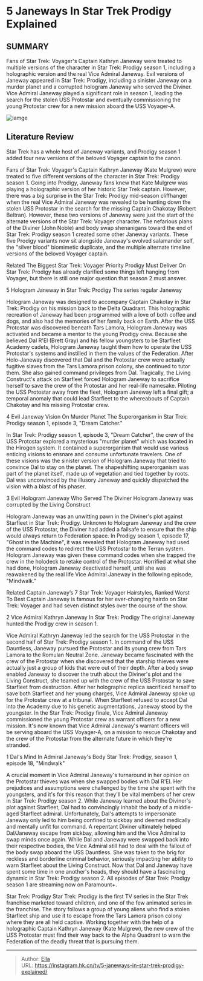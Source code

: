 # 5 Janeways In Star Trek Prodigy Explained


## SUMMARY 


 Fans of Star Trek: Voyager&#39;s Captain Kathryn Janeway were treated to multiple versions of the character in Star Trek: Prodigy season 1, including a holographic version and the real Vice Admiral Janeway. 
 Evil versions of Janeway appeared in Star Trek: Prodigy, including a sinister Janeway on a murder planet and a corrupted hologram Janeway who served the Diviner. 
 Vice Admiral Janeway played a significant role in season 1, leading the search for the stolen USS Protostar and eventually commissioning the young Protostar crew for a new mission aboard the USS Voyager-A. 

![iamge](https://static1.srcdn.com/wordpress/wp-content/uploads/2024/01/5janeways_inprodigyexplained.jpg)

## Literature Review
Star Trek has a whole host of Janeway variants, and Prodigy season 1 added four new versions of the beloved Voyager captain to the canon.



Fans of Star Trek: Voyager&#39;s Captain Kathryn Janeway (Kate Mulgrew) were treated to five different versions of the character in Star Trek: Prodigy season 1. Going into Prodigy, Janeway fans knew that Kate Mulgrew was playing a holographic version of her historic Star Trek captain. However, there was a big surprise in the Star Trek: Prodigy mid-season cliffhanger when the real Vice Admiral Janeway was revealed to be hunting down the stolen USS Protostar in the search for the missing Captain Chakotay (Robert Beltran).
However, these two versions of Janeway were just the start of the alternate versions of the Star Trek: Voyager character. The nefarious plans of the Diviner (John Noble) and body swap shenanigans toward the end of Star Trek: Prodigy season 1 created some other Janeway variants. These five Prodigy variants now sit alongside Janeway&#39;s evolved salamander self, the &#34;silver blood&#34; biomimetic duplicate, and the multiple alternate timeline versions of the beloved Voyager captain.
            
Related
 The Biggest Star Trek: Voyager Priority Prodigy Must Deliver On 
Star Trek: Prodigy has already clarified some things left hanging from Voyager, but there is still one major question that season 2 must answer. 



 5  Hologram Janeway in Star Trek: Prodigy 
The series regular Janeway
        

Hologram Janeway was designed to accompany Captain Chakotay in Star Trek: Prodigy on his mission back to the Delta Quadrant. This holographic recreation of Janeway had been programmed with a love of both coffee and dogs, and also had the memories of her family back on Earth. After the USS Protostar was discovered beneath Tars Lamora, Hologram Janeway was activated and became a mentor to the young Prodigy crew. Because she believed Dal R&#39;El (Brett Gray) and his fellow youngsters to be Starfleet Academy cadets, Hologram Janeway taught them how to operate the USS Protostar&#39;s systems and instilled in them the values of the Federation.
After Holo-Janeway discovered that Dal and the Protostar crew were actually fugitive slaves from the Tars Lamora prison colony, she continued to tutor them. She also gained command privileges from Dal. Tragically, the Living Construct&#39;s attack on Starfleet forced Hologram Janeway to sacrifice herself to save the crew of the Protostar and her real-life namesake. Piloting the USS Protostar away from the fleet, Hologram Janeway left a final gift; a temporal anomaly that could lead Starfleet to the whereabouts of Captain Chakotay and his missing Protostar crew.





 4  Evil Janeway Vision On Murder Planet 
The Superorganism in Star Trek: Prodigy season 1, episode 3, &#34;Dream Catcher.&#34;




In Star Trek: Prodigy season 1, episode 3, &#34;Dream Catcher&#34;, the crew of the USS Protostar explored a mysterious &#34;murder planet&#34; which was located in the Hirogen system. It contained a superorganism that would use various enticing visions to ensnare and consume unfortunate travelers. One of these visions was the sinister version of Hologram Janeway that tried to convince Dal to stay on the planet. The shapeshifting superorganism was part of the planet itself, made up of vegetation and tied together by roots. Dal was unconvinced by the illusory Janeway and quickly dispatched the vision with a blast of his phaser.




 3  Evil Hologram Janeway Who Served The Diviner 
Hologram Janeway was corrupted by the Living Construct
        

Hologram Janeway was an unwitting pawn in the Diviner&#39;s plot against Starfleet in Star Trek: Prodigy. Unknown to Hologram Janeway and the crew of the USS Protostar, the Diviner had added a failsafe to ensure that the ship would always return to Federation space. In Prodigy season 1, episode 17, &#34;Ghost in the Machine&#34;, it was revealed that Hologram Janeway had used the command codes to redirect the USS Protostar to the Terran system. Hologram Janeway was given these command codes when she trapped the crew in the holodeck to retake control of the Protostar. Horrified at what she had done, Hologram Janeway deactivated herself, until she was reawakened by the real life Vice Admiral Janeway in the following episode, &#34;Mindwalk.&#34;
            
Related
 Captain Janeway’s 7 Star Trek: Voyager Hairstyles, Ranked Worst To Best 
Captain Janeway is famous for her ever-changing hairdo on Star Trek: Voyager and had seven distinct styles over the course of the show.




 2  Vice Admiral Kathryn Janeway In Star Trek: Prodigy 
The original Janeway hunted the Prodigy crew in season 1.




Vice Admiral Kathryn Janeway led the search for the USS Protostar in the second half of Star Trek: Prodigy season 1. In command of the USS Dauntless, Janeway pursued the Protostar and its young crew from Tars Lamora to the Romulan Neutral Zone. Janeway became fascinated with the crew of the Protostar when she discovered that the starship thieves were actually just a group of kids that were out of their depth. After a body swap enabled Janeway to discover the truth about the Diviner&#39;s plot and the Living Construct, she teamed up with the crew of the USS Protostar to save Starfleet from destruction.
After her holographic replica sacrificed herself to save both Starfleet and her young charges, Vice Admiral Janeway spoke up for the Protostar crew at a tribunal. When Starfleet refused to accept Dal into the Academy due to his genetic augmentations, Janeway stood by the youngster. In the Star Trek: Prodigy finale, Vice Admiral Janeway commissioned the young Protostar crew as warrant officers for a new mission. It&#39;s now known that Vice Admiral Janeway&#39;s warrant officers will be serving aboard the USS Voyager-A, on a mission to rescue Chakotay and the crew of the Protostar from the alternate future in which they&#39;re stranded.




 1  Dal&#39;s Mind In Admiral Janeway&#39;s Body 
Star Trek: Prodigy, season 1, episode 18, &#34;Mindwalk&#34;
        

A crucial moment in Vice Admiral Janeway&#39;s turnaround in her opinion on the Protostar thieves was when she swapped bodies with Dal R&#39;El. Her prejudices and assumptions were challenged by the time she spent with the youngsters, and it&#39;s for this reason that they&#39;ll be vital members of her crew in Star Trek: Prodigy season 2. While Janeway learned about the Diviner&#39;s plot against Starfleet, Dal had to convincingly inhabit the body of a middle-aged Starfleet admiral. Unfortunately, Dal&#39;s attempts to impersonate Janeway only led to him being confined to sickbay and deemed medically and mentally unfit for command.
A repentant Diviner ultimately helped Dal/Janeway escape from sickbay, allowing him and the Vice Admiral to swap minds once again. While Dal and Janeway were swapped back into their respective bodies, the Vice Admiral still had to deal with the fallout of the body swap aboard the USS Dauntless. She was taken to the brig for reckless and borderline criminal behavior, seriously impacting her ability to warn Starfleet about the Living Construct. Now that Dal and Janeway have spent some time in one another&#39;s heads, they should have a fascinating dynamic in Star Trek: Prodigy season 2.
All episodes of Star Trek: Prodigy season 1 are streaming now on Paramount&#43;.
        


 Star Trek: Prodigy 
Star Trek: Prodigy is the first TV series in the Star Trek franchise marketed toward children, and one of the few animated series in the franchise. The story follows a group of young aliens who find a stolen Starfleet ship and use it to escape from the Tars Lamora prison colony where they are all held captive. Working together with the help of a holographic Captain Kathryn Janeway (Kate Mulgrew), the new crew of the USS Protostar must find their way back to the Alpha Quadrant to warn the Federation of the deadly threat that is pursuing them.


---

> Author: [Ella](https://instagram.hk.cn/)  
> URL: https://instagram.hk.cn/tv/5-janeways-in-star-trek-prodigy-explained/  

